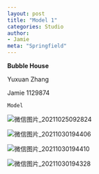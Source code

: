 ```yaml
---
layout: post
title: "Model 1"
categories: Studio
author:
- Jamie
meta: "Springfield"
---
```

**Bubble House**

Yuxuan Zhang

Jamie
1129874

`Model`

![微信图片_20211025092824](https://user-images.githubusercontent.com/90487072/138621784-a96756b4-227e-4f6a-8f86-4a53147dbd4a.png)

![微信图片_20211030194406](https://user-images.githubusercontent.com/90487072/139531596-016e20a3-33b9-4325-9c4d-6f5e17e71b59.jpg)

![微信图片_20211030194410](https://user-images.githubusercontent.com/90487072/139531602-348318c7-6069-42c0-b56e-f4d7188701e2.jpg)

![微信图片_20211030194328](https://user-images.githubusercontent.com/90487072/139531608-2b450f11-2c3f-4521-85c3-ba25c3a91f3a.jpg)
